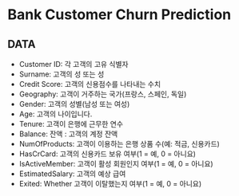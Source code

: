 # Bank Customer Churn Prediction

## DATA

- Customer ID: 각 고객의 고유 식별자
- Surname: 고객의 성 또는 성
- Credit Score: 고객의 신용점수를 나타내는 수치
- Geography: 고객이 거주하는 국가(프랑스, 스페인, 독일)
- Gender: 고객의 성별(남성 또는 여성)
- Age: 고객의 나이입니다.
- Tenure: 고객이 은행에 근무한 연수
- Balance: 잔액 : 고객의 계정 잔액
- NumOfProducts: 고객이 이용하는 은행 상품 수(예: 적금, 신용카드)
- HasCrCard: 고객의 신용카드 보유 여부(1 = 예, 0 = 아니요)
- IsActiveMember: 고객이 활성 회원인지 여부(1 = 예, 0 = 아니요)
- EstimatedSalary: 고객의 예상 급여
- Exited: Whether 고객이 이탈했는지 여부(1 = 예, 0 = 아니요)


## 